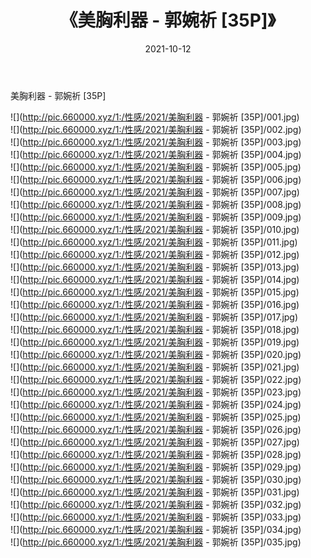 ﻿---
layout: post
title:  《美胸利器 - 郭婉祈 [35P]》
date:   2021-10-12
img: http://pic.660000.xyz/1:/性感/2021/美胸利器 - 郭婉祈 [35P]/000.jpg
categories: [美女, 清纯, 唯美]
---

美胸利器 - 郭婉祈 [35P]

  ![](http://pic.660000.xyz/1:/性感/2021/美胸利器 - 郭婉祈 [35P]/001.jpg) <br> ![](http://pic.660000.xyz/1:/性感/2021/美胸利器 - 郭婉祈 [35P]/002.jpg) <br> ![](http://pic.660000.xyz/1:/性感/2021/美胸利器 - 郭婉祈 [35P]/003.jpg) <br> ![](http://pic.660000.xyz/1:/性感/2021/美胸利器 - 郭婉祈 [35P]/004.jpg) <br> ![](http://pic.660000.xyz/1:/性感/2021/美胸利器 - 郭婉祈 [35P]/005.jpg) <br> ![](http://pic.660000.xyz/1:/性感/2021/美胸利器 - 郭婉祈 [35P]/006.jpg) <br> ![](http://pic.660000.xyz/1:/性感/2021/美胸利器 - 郭婉祈 [35P]/007.jpg) <br> ![](http://pic.660000.xyz/1:/性感/2021/美胸利器 - 郭婉祈 [35P]/008.jpg) <br> ![](http://pic.660000.xyz/1:/性感/2021/美胸利器 - 郭婉祈 [35P]/009.jpg) <br> ![](http://pic.660000.xyz/1:/性感/2021/美胸利器 - 郭婉祈 [35P]/010.jpg) <br> ![](http://pic.660000.xyz/1:/性感/2021/美胸利器 - 郭婉祈 [35P]/011.jpg) <br> ![](http://pic.660000.xyz/1:/性感/2021/美胸利器 - 郭婉祈 [35P]/012.jpg) <br> ![](http://pic.660000.xyz/1:/性感/2021/美胸利器 - 郭婉祈 [35P]/013.jpg) <br> ![](http://pic.660000.xyz/1:/性感/2021/美胸利器 - 郭婉祈 [35P]/014.jpg) <br> ![](http://pic.660000.xyz/1:/性感/2021/美胸利器 - 郭婉祈 [35P]/015.jpg) <br> ![](http://pic.660000.xyz/1:/性感/2021/美胸利器 - 郭婉祈 [35P]/016.jpg) <br> ![](http://pic.660000.xyz/1:/性感/2021/美胸利器 - 郭婉祈 [35P]/017.jpg) <br> ![](http://pic.660000.xyz/1:/性感/2021/美胸利器 - 郭婉祈 [35P]/018.jpg) <br> ![](http://pic.660000.xyz/1:/性感/2021/美胸利器 - 郭婉祈 [35P]/019.jpg) <br> ![](http://pic.660000.xyz/1:/性感/2021/美胸利器 - 郭婉祈 [35P]/020.jpg) <br> ![](http://pic.660000.xyz/1:/性感/2021/美胸利器 - 郭婉祈 [35P]/021.jpg) <br> ![](http://pic.660000.xyz/1:/性感/2021/美胸利器 - 郭婉祈 [35P]/022.jpg) <br> ![](http://pic.660000.xyz/1:/性感/2021/美胸利器 - 郭婉祈 [35P]/023.jpg) <br> ![](http://pic.660000.xyz/1:/性感/2021/美胸利器 - 郭婉祈 [35P]/024.jpg) <br> ![](http://pic.660000.xyz/1:/性感/2021/美胸利器 - 郭婉祈 [35P]/025.jpg) <br> ![](http://pic.660000.xyz/1:/性感/2021/美胸利器 - 郭婉祈 [35P]/026.jpg) <br> ![](http://pic.660000.xyz/1:/性感/2021/美胸利器 - 郭婉祈 [35P]/027.jpg) <br> ![](http://pic.660000.xyz/1:/性感/2021/美胸利器 - 郭婉祈 [35P]/028.jpg) <br> ![](http://pic.660000.xyz/1:/性感/2021/美胸利器 - 郭婉祈 [35P]/029.jpg) <br> ![](http://pic.660000.xyz/1:/性感/2021/美胸利器 - 郭婉祈 [35P]/030.jpg) <br> ![](http://pic.660000.xyz/1:/性感/2021/美胸利器 - 郭婉祈 [35P]/031.jpg) <br> ![](http://pic.660000.xyz/1:/性感/2021/美胸利器 - 郭婉祈 [35P]/032.jpg) <br> ![](http://pic.660000.xyz/1:/性感/2021/美胸利器 - 郭婉祈 [35P]/033.jpg) <br> ![](http://pic.660000.xyz/1:/性感/2021/美胸利器 - 郭婉祈 [35P]/034.jpg) <br> ![](http://pic.660000.xyz/1:/性感/2021/美胸利器 - 郭婉祈 [35P]/035.jpg) <br>